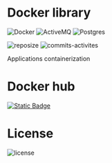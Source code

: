 # Docker library
![Docker](https://img.shields.io/badge/docker-%230db7ed.svg?style=for-the-badge&logo=docker&logoColor=white)
![ActiveMQ](https://img.shields.io/badge/active-mq-%23B7178C.svg?style=for-the-badge&logo=activemq&logoColor=white)
![Postgres](https://img.shields.io/badge/postgres-%23316192.svg?style=for-the-badge&logo=postgresql&logoColor=white)

![reposize](https://img.shields.io/github/repo-size/mach1el/docker-library)
![commits-activites](https://img.shields.io/github/commit-activity/m/mach1el/docker-library)

Applications containerization

# Docker hub
[![Static Badge](https://img.shields.io/badge/dockerhub-mich43l-orange?style=flat-square)](https://hub.docker.com/u/mich43l)

# License
![license](https://img.shields.io/github/license/mach1el/docker-library?color=red)